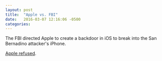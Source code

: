 ```yaml
---
layout: post
title:  "Apple vs. FBI"
date:   2016-03-07 12:16:06 -0500
categories:
---
```

The FBI directed Apple to create a backdoor in iOS to break into the San Bernadino attacker's iPhone.

[Apple refused](http://www.nytimes.com/2016/02/18/technology/apple-timothy-cook-fbi-san-bernardino.html?_r=0&mtrref=undefined).
